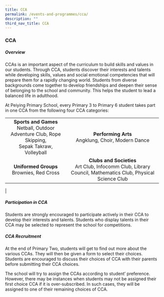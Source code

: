 ```yaml
---
title: CCA
permalink: /events-and-programmes/cca/
description: ""
third_nav_title: CCA
---
```

### **CCA**
##### **Overview**
CCAs is an important aspect of the curriculum to build skills and values in our students. Through CCA, students discover their interests and talents while developing skills, values and social emotional competencies that will prepare them for a rapidly changing world. Students from diverse backgrounds come together to develop friendships and deepen their sense of belonging to the school and community. This helps the student to lead a balanced life in adulthood.

At Peiying Primary School, every Primary 3 to Primary 6 student takes part in one CCA from the following four CCA categories:

|  |  |
|:---:|:---:|
| **Sports and Games**<br>Netball, Outdoor Adventure Club, Rope Skipping,<br>Sepak Takraw, Volleyball | **Performing Arts**<br>Angklung, Choir, Modern Dance |
| **Uniformed Groups**<br>Brownies, Red Cross | **Clubs and Societies**<br>Art Club, Infocomm Club, Library Council, Mathematics Club, Physical Science Club |
|

##### **Participation in CCA**
Students are strongly encouraged to participate actively in their CCA to develop their interests and talents. Students who display talents in their CCA may be selected to represent the school for competitions.

##### **CCA Recruitment**
At the end of Primary Two, students will get to find out more about the various CCAs. They will then be given a form to select their choices. Students are encouraged to discuss their choices of CCA with their parents before submitting their CCA choices.

The school will try to assign the CCAs according to student’ preference. However, there may be instances when students may not be assigned their first choice CCA if it is over-subscribed. In such cases, they will be assigned to one of their remaining choices of CCA.

